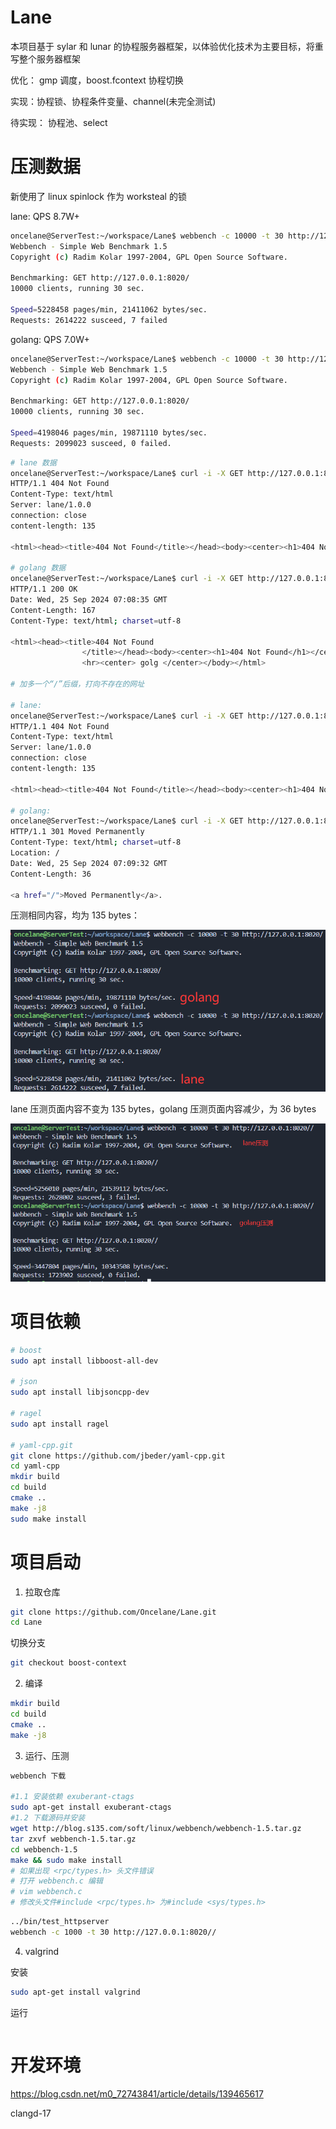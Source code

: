 # Lane

本项目基于 sylar 和 lunar 的协程服务器框架，以体验优化技术为主要目标，将重写整个服务器框架

优化： gmp 调度，boost.fcontext 协程切换

实现：协程锁、协程条件变量、channel(未完全测试)

待实现： 协程池、select

# 压测数据

新使用了 linux spinlock 作为 worksteal 的锁

lane: QPS 8.7W+

```sh
oncelane@ServerTest:~/workspace/Lane$ webbench -c 10000 -t 30 http://127.0.0.1:8020/
Webbench - Simple Web Benchmark 1.5
Copyright (c) Radim Kolar 1997-2004, GPL Open Source Software.

Benchmarking: GET http://127.0.0.1:8020/
10000 clients, running 30 sec.

Speed=5228458 pages/min, 21411062 bytes/sec.
Requests: 2614222 susceed, 7 failed

```

golang: QPS 7.0W+

```sh
oncelane@ServerTest:~/workspace/Lane$ webbench -c 10000 -t 30 http://127.0.0.1:8020/
Webbench - Simple Web Benchmark 1.5
Copyright (c) Radim Kolar 1997-2004, GPL Open Source Software.

Benchmarking: GET http://127.0.0.1:8020/
10000 clients, running 30 sec.

Speed=4198046 pages/min, 19871110 bytes/sec.
Requests: 2099023 susceed, 0 failed.
```

```sh 数据
# lane 数据
oncelane@ServerTest:~/workspace/Lane$ curl -i -X GET http://127.0.0.1:8020/
HTTP/1.1 404 Not Found
Content-Type: text/html
Server: lane/1.0.0
connection: close
content-length: 135

<html><head><title>404 Not Found</title></head><body><center><h1>404 Not Found</h1></center><hr><center>lane/1.0</center></body></html>

# golang 数据
oncelane@ServerTest:~/workspace/Lane$ curl -i -X GET http://127.0.0.1:8020/
HTTP/1.1 200 OK
Date: Wed, 25 Sep 2024 07:08:35 GMT
Content-Length: 167
Content-Type: text/html; charset=utf-8

<html><head><title>404 Not Found
                </title></head><body><center><h1>404 Not Found</h1></center>
                <hr><center> golg </center></body></html>

# 加多一个“/”后缀，打向不存在的网址

# lane:
oncelane@ServerTest:~/workspace/Lane$ curl -i -X GET http://127.0.0.1:8020//
HTTP/1.1 404 Not Found
Content-Type: text/html
Server: lane/1.0.0
connection: close
content-length: 135

<html><head><title>404 Not Found</title></head><body><center><h1>404 Not Found</h1></center><hr><center>lane/1.0</center></body></html>

# golang:
oncelane@ServerTest:~/workspace/Lane$ curl -i -X GET http://127.0.0.1:8020//
HTTP/1.1 301 Moved Permanently
Content-Type: text/html; charset=utf-8
Location: /
Date: Wed, 25 Sep 2024 07:09:32 GMT
Content-Length: 36

<a href="/">Moved Permanently</a>.
```

压测相同内容，均为 135 bytes：

![压测](./docs/压测lane2.png)

lane 压测页面内容不变为 135 bytes，golang 压测页面内容减少，为 36 bytes

![压测](./docs/压测lane和golang.png)

# 项目依赖

```bash
# boost
sudo apt install libboost-all-dev

# json
sudo apt install libjsoncpp-dev

# ragel
sudo apt install ragel

# yaml-cpp.git
git clone https://github.com/jbeder/yaml-cpp.git
cd yaml-cpp
mkdir build
cd build
cmake ..
make -j8
sudo make install
```

# 项目启动

1. 拉取仓库

```bash
git clone https://github.com/Oncelane/Lane.git
cd Lane
```

切换分支

```bash
git checkout boost-context
```

2. 编译

```bash
mkdir build
cd build
cmake ..
make -j8
```

3. 运行、压测

```sh
webbench 下载

#1.1 安装依赖 exuberant-ctags
sudo apt-get install exuberant-ctags
#1.2 下载源码并安装
wget http://blog.s135.com/soft/linux/webbench/webbench-1.5.tar.gz
tar zxvf webbench-1.5.tar.gz
cd webbench-1.5
make && sudo make install
# 如果出现 <rpc/types.h> 头文件错误
# 打开 webbench.c 编辑
# vim webbench.c
# 修改头文件#include <rpc/types.h> 为#include <sys/types.h>
```

```sh
../bin/test_httpserver
webbench -c 1000 -t 30 http://127.0.0.1:8020//
```

4. valgrind

安装

```sh
sudo apt-get install valgrind
```

运行

```sh

```

# 开发环境

https://blog.csdn.net/m0_72743841/article/details/139465617

clangd-17
